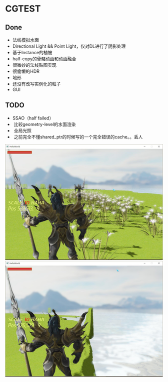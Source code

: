 # CGTEST

## Done
- 法线模拟水面
- Directional Light && Point Light，仅对DL进行了阴影处理
- 基于Instance的植被
- half-copy的骨骼动画和动画融合
- 很微妙的法线贴图实现
- 很偷懒的HDR
- 地形
- 还没有改写实例化的粒子
- GUI

## TODO
-  SSAO（half failed）
-  比较geometry-level的水面渲染
-  全局光照
-  之前完全不懂shared_ptr的时候写的一个完全错误的cache。。丢人

![image](./Pic/bloomFlower.jpg)
![image](./Pic/bloomWater.jpg)
